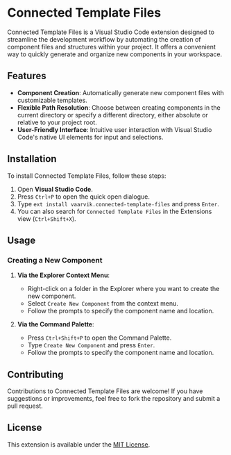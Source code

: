# Connected Template Files

Connected Template Files is a Visual Studio Code extension designed to streamline the development workflow by automating the creation of component files and structures within your project. It offers a convenient way to quickly generate and organize new components in your workspace.

## Features

-   **Component Creation**: Automatically generate new component files with customizable templates.
-   **Flexible Path Resolution**: Choose between creating components in the current directory or specify a different directory, either absolute or relative to your project root.
-   **User-Friendly Interface**: Intuitive user interaction with Visual Studio Code's native UI elements for input and selections.

## Installation

To install Connected Template Files, follow these steps:

1. Open **Visual Studio Code**.
2. Press `Ctrl+P` to open the quick open dialogue.
3. Type `ext install vaarvik.connected-template-files` and press `Enter`.
4. You can also search for `Connected Template Files` in the Extensions view (`Ctrl+Shift+X`).

## Usage

### Creating a New Component

1. **Via the Explorer Context Menu**:

    - Right-click on a folder in the Explorer where you want to create the new component.
    - Select `Create New Component` from the context menu.
    - Follow the prompts to specify the component name and location.

2. **Via the Command Palette**:
    - Press `Ctrl+Shift+P` to open the Command Palette.
    - Type `Create New Component` and press `Enter`.
    - Follow the prompts to specify the component name and location.

## Contributing

Contributions to Connected Template Files are welcome! If you have suggestions or improvements, feel free to fork the repository and submit a pull request.

## License

This extension is available under the [MIT License](LICENSE).
